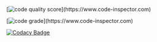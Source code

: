 [![code quality score](https://www.code-inspector.com/project/28284/score/svg?branch=main&kill_cache=1")](https://www.code-inspector.com)

[![code grade](https://www.code-inspector.com/project/28284/status/svg?branch=main&kill_cache=1")](https://www.code-inspector.com)

[![Codacy Badge](https://app.codacy.com/project/badge/Grade/afe73537086647cfa7193190da49c1e3)](https://www.codacy.com/gh/Amit-Torne/stepin-student-info-system/dashboard?utm_source=github.com&amp;utm_medium=referral&amp;utm_content=Amit-Torne/stepin-student-info-system&amp;utm_campaign=Badge_Grade)
